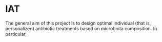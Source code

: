 # IAT
The general aim of this project is to design optimal individual (that is, personalized) antibiotic treatments based on microbiota composition. In particular, 
